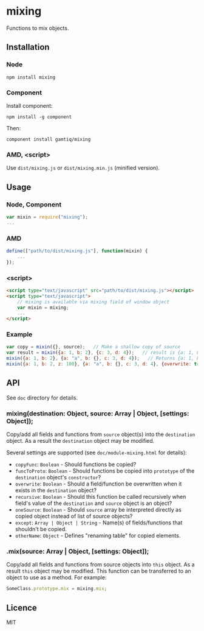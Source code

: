 # mixing

Functions to mix objects.

## Installation

### Node

    npm install mixing

### Component

Install component:

    npm install -g component

Then:

    component install gamtiq/mixing

### AMD, &lt;script&gt;

Use `dist/mixing.js` or `dist/mixing.min.js` (minified version).

## Usage

### Node, Component

```js
var mixin = require("mixing");
...
```

### AMD

```js
define(["path/to/dist/mixing.js"], function(mixin) {
    ...
});
```

### &lt;script&gt;

```html
<script type="text/javascript" src="path/to/dist/mixing.js"></script>
<script type="text/javascript">
    // mixing is available via mixing field of window object
    var mixin = mixing;
    ...
</script>
```

### Example

```js
var copy = mixin({}, source);   // Make a shallow copy of source
var result = mixin({a: 1, b: 2}, {c: 3, d: 4});   // result is {a: 1, b: 2, c: 3, d: 4}
mixin({a: 1, b: 2}, {a: "a", b: {}, c: 3, d: 4});   // Returns {a: 1, b: 2, c: 3, d: 4}
mixin({a: 1, b: 2, z: 100}, {a: "a", b: {}, c: 3, d: 4}, {overwrite: true});   // Returns {a: "a", b: {}, c: 3, d: 4, z: 100}
```

## API

See `doc` directory for details.

### mixing(destination: Object, source: Array | Object, [settings: Object]);

Copy/add all fields and functions from `source` object(s) into the `destination` object.
As a result the `destination` object may be modified.

Several settings are supported (see `doc/module-mixing.html` for details):

* `copyFunc`: `Boolean` - Should functions be copied?
* `funcToProto`: `Boolean` - Should functions be copied into `prototype` of the `destination` object's `constructor`?
* `overwrite`: `Boolean` - Should a field/function be overwritten when it exists in the `destination` object?
* `recursive`: `Boolean` - Should this function be called recursively when field's value of the `destination` and `source` object is an object?
* `oneSource`: `Boolean` - Should `source` array be interpreted directly as copied object instead of list of source objects?
* `except`: `Array | Object | String` - Name(s) of fields/functions that shouldn't be copied.
* `otherName`: `Object` - Defines "renaming table" for copied elements.

### .mix(source: Array | Object, [settings: Object]);

Copy/add all fields and functions from source objects into `this` object.
As a result `this` object may be modified.
This function can be transferred to an object to use as a method.
For example:
```js
SomeClass.prototype.mix = mixing.mix;
```

## Licence

MIT
